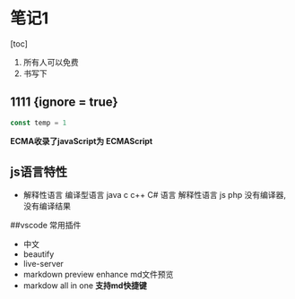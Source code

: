# 笔记1 
[toc]

1. 所有人可以免费
2. 书写下
## 1111 {ignore = true}
```javascript
const temp = 1

```

**ECMA收录了javaScript为 ECMAScript**

## js语言特性
- 解释性语言
  编译型语言 java c c++ C# 语言
  解释性语言 js php 没有编译器,没有编译结果


##vscode 常用插件
- 中文
- beautify
- live-server
- markdown preview enhance md文件预览
- markdow all in one **支持md快捷键**
